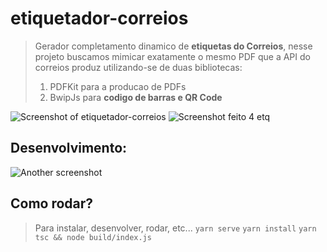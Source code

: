# etiquetador-correios

> Gerador completamento dinamico de **etiquetas do Correios**, nesse projeto buscamos mimicar exatamente o mesmo PDF que a API do correios produz utilizando-se de duas bibliotecas:
> 1. PDFKit para a producao de PDFs
> 2. BwipJs para **codigo de barras e QR Code**

![Screenshot of etiquetador-correios](https://beeimg.com/images/i48543337921.png)
![Screenshot feito 4 etq](https://i.ibb.co/qYVLmjS/Target.png)
## Desenvolvimento:
![Another screenshot](https://beeimg.com/images/r63492071253.png)

## Como rodar?
> Para instalar, desenvolver, rodar, etc...
`yarn serve`
`yarn install`
`yarn tsc && node build/index.js`
